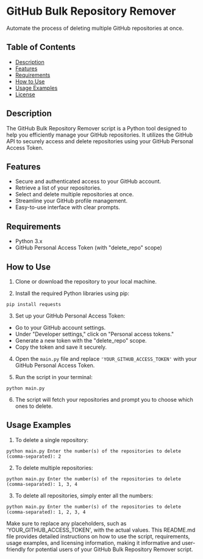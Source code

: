 # GitHub Bulk Repository Remover

Automate the process of deleting multiple GitHub repositories at once.

## Table of Contents
- [Description](#description)
- [Features](#features)
- [Requirements](#requirements)
- [How to Use](#how-to-use)
- [Usage Examples](#usage-examples)
- [License](#license)

## Description

The GitHub Bulk Repository Remover script is a Python tool designed to help you efficiently manage your GitHub repositories. It utilizes the GitHub API to securely access and delete repositories using your GitHub Personal Access Token.

## Features

- Secure and authenticated access to your GitHub account.
- Retrieve a list of your repositories.
- Select and delete multiple repositories at once.
- Streamline your GitHub profile management.
- Easy-to-use interface with clear prompts.

## Requirements

- Python 3.x
- GitHub Personal Access Token (with "delete_repo" scope)

## How to Use

1. Clone or download the repository to your local machine.

2. Install the required Python libraries using pip:

`pip install requests`


3. Set up your GitHub Personal Access Token:

- Go to your GitHub account settings.
- Under "Developer settings," click on "Personal access tokens."
- Generate a new token with the "delete_repo" scope.
- Copy the token and save it securely.

4. Open the `main.py` file and replace `'YOUR_GITHUB_ACCESS_TOKEN'` with your GitHub Personal Access Token.

5. Run the script in your terminal:

`python main.py`


6. The script will fetch your repositories and prompt you to choose which ones to delete.

## Usage Examples

1. To delete a single repository:

`python main.py
Enter the number(s) of the repositories to delete (comma-separated): 2`


2. To delete multiple repositories:

`python main.py
Enter the number(s) of the repositories to delete (comma-separated): 1, 3, 4`


3. To delete all repositories, simply enter all the numbers:

`python main.py
Enter the number(s) of the repositories to delete (comma-separated): 1, 2, 3, 4`

Make sure to replace any placeholders, such as 'YOUR_GITHUB_ACCESS_TOKEN', with the actual values. This README.md file provides detailed instructions on how to use the script, requirements, usage examples, and licensing information, making it informative and user-friendly for potential users of your GitHub Bulk Repository Remover script.